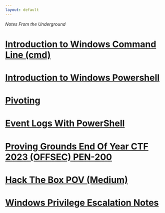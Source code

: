 ```yaml
---
layout: default
---
```

_Notes_ _From_ _the_ _Underground_

# [Introduction to Windows Command Line (cmd)](./pages/cmd.html)

# [Introduction to Windows Powershell](./pages/powershell.html)

# [Pivoting](./pages/pivot.html)

# [Event Logs With PowerShell](./pages/evt1.html)

# [Proving Grounds End Of Year CTF 2023 (OFFSEC) PEN-200](./pages/offsec.html)

# [Hack The Box POV (Medium)](./pages/pov.html)

# [Windows Privilege Escalation Notes](./pages/windowsPriv.html)
